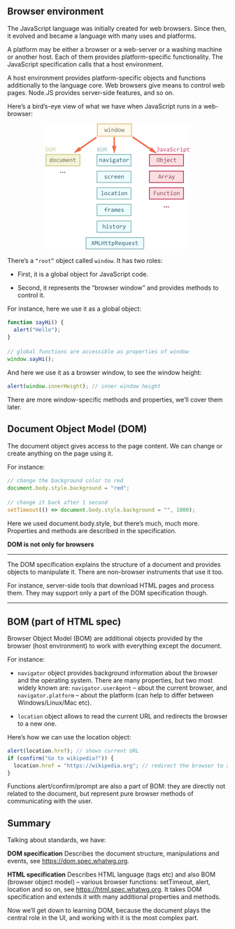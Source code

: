 ## Browser environment

The JavaScript language was initially created for web browsers. Since then, it evolved and became a language with many uses and platforms.

A platform may be either a browser or a web-server or a washing machine or another host. Each of them provides platform-specific functionality. The JavaScript specification calls that a host environment.

A host environment provides platform-specific objects and functions additionally to the language core. Web browsers give means to control web pages. Node.JS provides server-side features, and so on.

Here’s a bird’s-eye view of what we have when JavaScript runs in a web-browser:

<p align="center">
  <img src="images/window-objects.png">
</p>

There’s a `“root”` object called `window`. It has two roles:

* First, it is a global object for JavaScript code.

* Second, it represents the “browser window” and provides methods to control it.

For instance, here we use it as a global object:

```javascript
function sayHi() {
  alert("Hello");
}

// global functions are accessible as properties of window
window.sayHi();
```

And here we use it as a browser window, to see the window height:

```javascript
alert(window.innerHeight); // inner window height
```

There are more window-specific methods and properties, we’ll cover them later.

## Document Object Model (DOM)

The document object gives access to the page content. We can change or create anything on the page using it.

For instance:

```javascript
// change the background color to red
document.body.style.background = "red";

// change it back after 1 second
setTimeout(() => document.body.style.background = "", 1000);
```

Here we used document.body.style, but there’s much, much more. Properties and methods are described in the specification.


<strong>DOM is not only for browsers</strong>

<hr>
The DOM specification explains the structure of a document and provides objects to manipulate it. There are non-browser instruments that use it too.

For instance, server-side tools that download HTML pages and process them. They may support only a part of the DOM specification though.
<hr>

## BOM (part of HTML spec)

Browser Object Model (BOM) are additional objects provided by the browser (host environment) to work with everything except the document.

For instance:

* `navigator` object provides background information about the browser and the operating system. There are many properties, but two most widely known are: `navigator.userAgent` – about the current browser, and `navigator.platform` – about the platform (can help to differ between Windows/Linux/Mac etc).

* `location` object allows to read the current URL and redirects the browser to a new one.

Here’s how we can use the location object:

```javascript
alert(location.href); // shows current URL
if (confirm("Go to wikipedia?")) {
  location.href = "https://wikipedia.org"; // redirect the browser to another URL
}
```

Functions alert/confirm/prompt are also a part of BOM: they are directly not related to the document, but represent pure browser methods of communicating with the user.

## Summary

Talking about standards, we have:

<strong>DOM specification</strong>
Describes the document structure, manipulations and events, see https://dom.spec.whatwg.org.

<strong>HTML specification</strong>
Describes HTML language (tags etc) and also BOM (browser object model) – various browser functions: setTimeout, alert, location and so on, see https://html.spec.whatwg.org. It takes DOM specification and extends it with many additional properties and methods.

Now we’ll get down to learning DOM, because the document plays the central role in the UI, and working with it is the most complex part.
